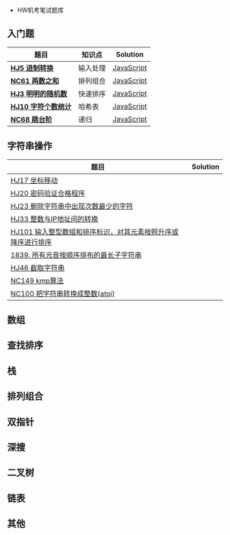 - HW机考笔试题库

## 入门题

| 题目                                                         | 知识点   | Solution                                        |
| ------------------------------------------------------------ | -------- | ----------------------------------------------- |
| [**HJ5** **进制转换**](https://www.nowcoder.com/practice/8f3df50d2b9043208c5eed283d1d4da6?tpId=37&tqId=21228&rp=1&ru=/exam/oj/ta&qru=/exam/oj/ta&sourceUrl=%2Fexam%2Foj%2Fta%3FtpId%3D37&difficulty=undefined&judgeStatus=undefined&tags=&title=) | 输入处理 | [JavaScript](./入门题/HJ5/javascript-solution)  |
| [**NC61** **两数之和**](https://www.nowcoder.com/practice/20ef0972485e41019e39543e8e895b7f?tpId=188&&tqId=37022&rp=1&ru=/activity/oj&qru=/ta/job-code-high-week/question-ranking) | 排列组合 | [JavaScript](./入门题/NC61/javascript-solution) |
| [**HJ3** **明明的随机数**](https://www.nowcoder.com/practice/3245215fffb84b7b81285493eae92ff0?tpId=37&tqId=21226&rp=1&ru=/ta/huawei&qru=/ta/huawei&difficulty=&judgeStatus=&tags=/question-ranking) | 快速排序 | [JavaScript](./入门题/HJ3/javascript-solution)  |
| [**HJ10** **字符个数统计**](https://www.nowcoder.com/practice/eb94f6a5b2ba49c6ac72d40b5ce95f50?tpId=37&rp=1&ru=%2Fexam%2Foj%2Fta&qru=%2Fexam%2Foj%2Fta&sourceUrl=%2Fexam%2Foj%2Fta%3FtpId%3D37&difficulty=&judgeStatus=&tags=&title=&gioEnter=menu) | 哈希表   | [JavaScript](./入门题/HJ10/javascript-solution) |
| [**NC68** **跳台阶**](https://www.nowcoder.com/practice/8c82a5b80378478f9484d87d1c5f12a4?tpId=188&rp=1&ru=%2Factivity%2Foj&qru=%2Fta%2Fjob-code-high-week%2Fquestion-ranking&difficulty=&judgeStatus=&tags=&title=68&sourceUrl=&gioEnter=menu) | 递归     | [JavaScript](./入门题/NC68/javascript-solution) |

## 字符串操作

| 题目                                                         | Solution |
| ------------------------------------------------------------ | -------- |
| [HJ17 坐标移动](https://www.nowcoder.com/practice/119bcca3befb405fbe58abe9c532eb29?tpId=37&rp=1&ru=%2Fexam%2Foj%2Fta&qru=%2Fexam%2Foj%2Fta&sourceUrl=%2Fexam%2Foj%2Fta%3FtpId%3D37&difficulty=&judgeStatus=&tags=&title=17&gioEnter=menu) |          |
| [HJ20 密码验证合格程序](https://www.nowcoder.com/practice/184edec193864f0985ad2684fbc86841?tpId=37&rp=1&ru=%2Fexam%2Foj%2Fta&qru=%2Fexam%2Foj%2Fta&sourceUrl=%2Fexam%2Foj%2Fta%3FtpId%3D37&difficulty=&judgeStatus=&tags=&title=20&gioEnter=menu) |          |
| [HJ23 删除字符串中出现次数最少的字符](https://www.nowcoder.com/practice/05182d328eb848dda7fdd5e029a56da9?tpId=37&rp=1&ru=%2Fexam%2Foj%2Fta&qru=%2Fexam%2Foj%2Fta&sourceUrl=%2Fexam%2Foj%2Fta%3FtpId%3D37&difficulty=&judgeStatus=&tags=&title=23&gioEnter=menu) |          |
| [HJ33 整数与IP地址间的转换](https://www.nowcoder.com/practice/66ca0e28f90c42a196afd78cc9c496ea?tpId=37&rp=1&ru=%2Fexam%2Foj%2Fta&qru=%2Fexam%2Foj%2Fta&sourceUrl=%2Fexam%2Foj%2Fta%3FtpId%3D37&difficulty=&judgeStatus=&tags=&title=33&gioEnter=menu) |          |
| [HJ101 输入整型数组和排序标识，对其元素按照升序或降序进行排序](https://www.nowcoder.com/practice/dd0c6b26c9e541f5b935047ff4156309?tpId=37&rp=1&ru=%2Fexam%2Foj%2Fta&qru=%2Fexam%2Foj%2Fta&sourceUrl=%2Fexam%2Foj%2Fta%3FtpId%3D37&difficulty=&judgeStatus=&tags=&title=101&gioEnter=menu) |          |
| [1839. 所有元音按顺序排布的最长子字符串](https://leetcode.cn/problems/longest-substring-of-all-vowels-in-order/) |          |
| [HJ46 截取字符串](https://www.nowcoder.com/practice/a30bbc1a0aca4c27b86dd88868de4a4a?tpId=37&rp=1&ru=%2Fexam%2Foj%2Fta&qru=%2Fexam%2Foj%2Fta&sourceUrl=%2Fexam%2Foj%2Fta%3FtpId%3D37&difficulty=&judgeStatus=&tags=&title=46&gioEnter=menu) |          |
| [NC149 kmp算法](https://www.nowcoder.com/practice/bb1615c381cc4237919d1aa448083bcc?tpId=188&rp=1&ru=%2Factivity%2Foj&qru=%2Fta%2Fjob-code-high-week%2Fquestion-ranking&difficulty=&judgeStatus=&tags=&title=NC14&sourceUrl=&gioEnter=menu) |          |
| [NC100 把字符串转换成整数(atoi)](https://www.nowcoder.com/practice/d11471c3bf2d40f38b66bb12785df47f?tpId=188&rp=1&ru=%2Factivity%2Foj&qru=%2Fta%2Fjob-code-high-week%2Fquestion-ranking&difficulty=&judgeStatus=&tags=&title=100&sourceUrl=&gioEnter=menu) |          |

## 数组

## 查找排序

## 栈

## 排列组合

## 双指针

## 深搜

## 二叉树

## 链表

## 其他

